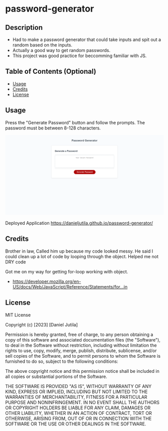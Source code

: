# password-generator

## Description

- Had to make a password generator that could take inputs and spit out a random based on the inputs.
- Actually a good way to get random passwords.
- This project was good practice for beccomming familiar with JS.

## Table of Contents (Optional)

- [Usage](#usage)
- [Credits](#credits)
- [License](#license)

## Usage

Press the "Generate Password" button and follow the prompts. The password must be between 8-128 characters.

  ![alt text](Images/Capture.PNG)


Deployed Application
  https://danieljutila.github.io/password-generator/

## Credits

Brother in law, Called him up because my code looked messy. He said I could clean up a lot of code by looping through the object. Helped me not DRY code

Got me on my way for getting for-loop working with object. 
- https://developer.mozilla.org/en-US/docs/Web/JavaScript/Reference/Statements/for...in


## License

MIT License

Copyright (c) [2023] [Daniel Jutila]

Permission is hereby granted, free of charge, to any person obtaining a copy
of this software and associated documentation files (the "Software"), to deal
in the Software without restriction, including without limitation the rights
to use, copy, modify, merge, publish, distribute, sublicense, and/or sell
copies of the Software, and to permit persons to whom the Software is
furnished to do so, subject to the following conditions:

The above copyright notice and this permission notice shall be included in all
copies or substantial portions of the Software.

THE SOFTWARE IS PROVIDED "AS IS", WITHOUT WARRANTY OF ANY KIND, EXPRESS OR
IMPLIED, INCLUDING BUT NOT LIMITED TO THE WARRANTIES OF MERCHANTABILITY,
FITNESS FOR A PARTICULAR PURPOSE AND NONINFRINGEMENT. IN NO EVENT SHALL THE
AUTHORS OR COPYRIGHT HOLDERS BE LIABLE FOR ANY CLAIM, DAMAGES OR OTHER
LIABILITY, WHETHER IN AN ACTION OF CONTRACT, TORT OR OTHERWISE, ARISING FROM,
OUT OF OR IN CONNECTION WITH THE SOFTWARE OR THE USE OR OTHER DEALINGS IN THE
SOFTWARE.
